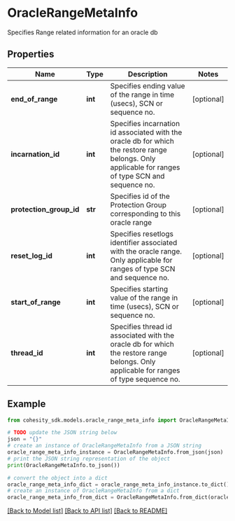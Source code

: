 # OracleRangeMetaInfo

Specifies Range related information for an oracle db

## Properties

Name | Type | Description | Notes
------------ | ------------- | ------------- | -------------
**end_of_range** | **int** | Specifies ending value of the range in time (usecs), SCN or sequence no. | [optional] 
**incarnation_id** | **int** | Specifies incarnation id associated with the oracle db for which the restore range belongs. Only applicable for ranges of type SCN and sequence no. | [optional] 
**protection_group_id** | **str** | Specifies id of the Protection Group corresponding to this oracle range | [optional] 
**reset_log_id** | **int** | Specifies resetlogs identifier associated with the oracle range. Only applicable for ranges of type SCN and sequence no. | [optional] 
**start_of_range** | **int** | Specifies starting value of the range in time (usecs), SCN or sequence no. | [optional] 
**thread_id** | **int** | Specifies thread id associated with the oracle db for which the restore range belongs. Only applicable for ranges of type sequence no. | [optional] 

## Example

```python
from cohesity_sdk.models.oracle_range_meta_info import OracleRangeMetaInfo

# TODO update the JSON string below
json = "{}"
# create an instance of OracleRangeMetaInfo from a JSON string
oracle_range_meta_info_instance = OracleRangeMetaInfo.from_json(json)
# print the JSON string representation of the object
print(OracleRangeMetaInfo.to_json())

# convert the object into a dict
oracle_range_meta_info_dict = oracle_range_meta_info_instance.to_dict()
# create an instance of OracleRangeMetaInfo from a dict
oracle_range_meta_info_from_dict = OracleRangeMetaInfo.from_dict(oracle_range_meta_info_dict)
```
[[Back to Model list]](../README.md#documentation-for-models) [[Back to API list]](../README.md#documentation-for-api-endpoints) [[Back to README]](../README.md)


